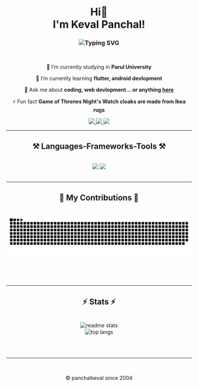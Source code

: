 
<h1 align="center">
    Hi👋</br>
  I'm Keval Panchal!
</h1>

<h3 align="center">
   <img src="https://readme-typing-svg.herokuapp.com/?font=Righteous&size=35&center=true&vCenter=true&width=500&height=70&duration=4000&lines=A+Passionate+Web+developer;+A+Passionate+coder;A+Passionate+Ethical+Hacker;" alt="Typing SVG">
</h3>


<br/>

<div align="center">
 
 🔭 I’m currently studying in **Parul University**
 
 🌱 I’m currently learning **flutter, android devlopment**

💬 Ask me about **coding, web devlopment... or anything [here](https://github.com/panchalkeval)**

⚡ Fun fact **Game of Thrones Night's Watch cloaks are made from Ikea rugs**

 </div>
 
<div align="center"> 
  <a href="mailto:kevalpanchal2604@gmail.com">
    <img src="https://img.shields.io/badge/Gmail-333333?style=for-the-badge&logo=gmail&logoColor=red" />
  </a>
  <a href="http://www.linkedin.com/in/keval-panchal" target="_blank">
    <img src="https://img.shields.io/badge/LinkedIn-0077B5?style=for-the-badge&logo=linkedin&logoColor=white" target="_blank" />
  </a>
  <a href="https://github.com/panchalkeval" target="_blank">
     <img src="https://img.shields.io/badge/Portfolio-FF5722?style=for-the-badge&logo=todoist&logoColor=white" target="_blank" /> <!-- sqlite, safari, google-chrome are other good icon options -->
  </a>
</div>

 <hr/>
 
<h2 align="center">⚒️ Languages-Frameworks-Tools ⚒️</h2>
<br/>
<div align="center">
    <img src="https://skillicons.dev/icons?i=react,bootstrap,mui,html,css,vscode,github,figma,tailwind,git,r" />
    <img src="https://skillicons.dev/icons?i=nodejs,python,javascript,typescript,express,firebase,mongodb,c,java,nextjs,mysql,flask" /><br>
</div>

<br/>
<hr/>

<div align="center">
  <h2>🐍 My Contributions 🐍</h2>
  <br>
  <img alt="snake eating my contributions" src="https://raw.githubusercontent.com/salesp07/salesp07/output/github-contribution-grid-snake.svg" />
  
  <br/><br/><br/>
</div>

<hr/>

<h2 align="center">⚡ Stats ⚡</h2>
<br>
<div align="center">

  <img width="390" src="https://github-readme-stats.vercel.app/api?username=panchalkeval&count_private=true&show_icons=true&theme=react&border_radius=10" alt="readme stats" />
  <br/>
  <img width="325" align="center" src="https://github-readme-stats.vercel.app/api/top-langs/?username=panchalkeval&hide=HTML&langs_count=8&layout=compact&theme=react&border_radius=10" alt="top langs" />
</div>

<br/><br/>

<hr/>

<br/>

<div align="center">
  <p>&copy; panchalkeval since 2004</p>
</div>

